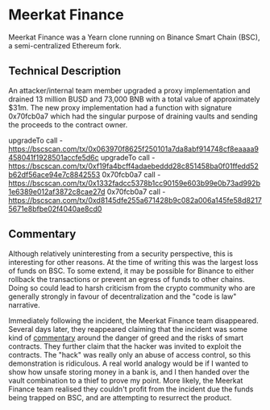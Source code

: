 # Meerkat Finance

Meerkat Finance was a Yearn clone running on Binance Smart Chain (BSC), a semi-centralized Ethereum fork.


## Technical Description

An attacker/internal team member upgraded a proxy implementation and drained 13 million BUSD and 73,000 BNB with a total value of approximately $31m. The new proxy implementation had a function with signature 0x70fcb0a7 which had the singular purpose of draining vaults and sending the proceeds to the contract owner.

upgradeTo call - https://bscscan.com/tx/0x063970f8625f250101a7da8abf914748cf8eaaaa9458041f1928501accfe5d6c
upgradeTo call - https://bscscan.com/tx/0xf19fa4bcff4adaebeddd28c851458ba0f01ffedd52b62df56ace94e7c8842553
0x70fcb0a7 call - https://bscscan.com/tx/0x1332fadcc5378b1cc90159e603b99e0b73ad992b1e6389e012af3872c8cae27d
0x70fcb0a7 call - https://bscscan.com/tx/0xd8145dfe255a671428b9c082a006a145fe58d82175671e8bfbe02f4040ae8cd0

## Commentary

Although relatively uninteresting from a security perspective, this is interesting for other reasons. At the time of writing this was the largest loss of funds on BSC. To some extend, it may be possible for Binance to either rollback the transactions or prevent an egress of funds to other chains. Doing so could lead to harsh criticism from the crypto community who are generally strongly in favour of decentralization and the "code is law" narrative.

Immediately following the incident, the Meerkat Finance team disappeared. Several days later, they reappeared claiming that the incident was some kind of [commentary](https://www.abmedia.io/bsc-meerkat-finance-rugpull-is-just-a-test) around the danger of greed and the risks of smart contracts. They further claim that the hacker was invited to exploit the contracts. The "hack" was really only an abuse of access control, so this demonstration is ridiculous. A real world analogy would be if I wanted to show how unsafe storing money in a bank is, and I then handed over the vault combination to a thief to prove my point. More likely, the Meerkat Finance team realised they couldn't profit from the incident due the funds being trapped on BSC, and are attempting to resurrect the product.
